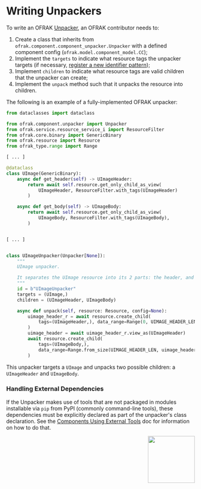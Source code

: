 # Writing Unpackers

To write an OFRAK [Unpacker](../../user-guide/component/unpacker.md), an OFRAK contributor needs to:

1. Create a class that inherits from `ofrak.component.component_unpacker.Unpacker` with a defined component config (`ofrak.model.component_model.CC`);
2. Implement the `targets` to indicate what resource tags the unpacker targets (if necessary, [register a new identifier pattern](./identifier.md));
3. Implement `children` to indicate what resource tags are valid children that the unpacker can create;
4. Implement the `unpack` method such that it unpacks the resource into children.

The following is an example of a fully-implemented OFRAK unpacker:

```python
from dataclasses import dataclass

from ofrak.component.unpacker import Unpacker
from ofrak.service.resource_service_i import ResourceFilter
from ofrak.core.binary import GenericBinary
from ofrak.resource import Resource
from ofrak_type.range import Range

[ ... ]

@dataclass
class UImage(GenericBinary):
    async def get_header(self) -> UImageHeader:
        return await self.resource.get_only_child_as_view(
            UImageHeader, ResourceFilter.with_tags(UImageHeader)
        )

    async def get_body(self) -> UImageBody:
        return await self.resource.get_only_child_as_view(
            UImageBody, ResourceFilter.with_tags(UImageBody),
        )


[ ... ]


class UImageUnpacker(Unpacker[None]):
    """
    UImage unpacker.

    It separates the UImage resource into its 2 parts: the header, and the body.
    """
    id = b"UImageUnpacker"
    targets = (UImage,)
    children = (UImageHeader, UImageBody)

    async def unpack(self, resource: Resource, config=None):
        uimage_header_r = await resource.create_child(
            tags=(UImageHeader,), data_range=Range(0, UIMAGE_HEADER_LEN)
        )
        uimage_header = await uimage_header_r.view_as(UImageHeader)
        await resource.create_child(
            tags=(UImageBody,),
            data_range=Range.from_size(UIMAGE_HEADER_LEN, uimage_header.ih_size),
        )
```

This unpacker targets a `UImage` and unpacks two possible children: a `UImageHeader` and `UImageBody`.



### Handling External Dependencies

If the Unpacker makes use of tools that are not packaged in modules installable via `pip` from 
PyPI (commonly command-line tools), these dependencies must be explicitly declared as part of the 
unpacker's class declaration. See the [Components Using External Tools](./external_tools.md) doc for 
information on how to do that.

<div align="right">
<img src="../../assets/square_02.png" width="125" height="125">
</div>
